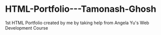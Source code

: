 # HTML-Portfolio---Tamonash-Ghosh
1st HTML Portfolio created by me by taking help from Angela Yu's Web Development Course
